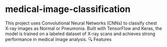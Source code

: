 # medical-image-classification
This project uses Convolutional Neural Networks (CNNs) to classify chest X-ray images as Normal or Pneumonia. Built with TensorFlow and Keras, the model is trained on a labeled dataset of X-ray scans and achieves strong performance in medical image analysis.  🔍 Features
